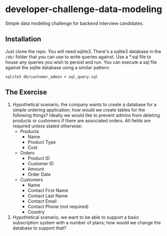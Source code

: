 # developer-challenge-data-modeling
Simple data modeling challenge for backend interview candidates.

## Installation
Just clone the repo.  You will need sqlite3.  There's a sqlite3 database in the `/db/` folder that you can use to write queries against.  Use a *.sql file to house any queries you wish to persist and run.  You can execute a sql file against the sqlite database using a similar pattern:

```
sqlite3 db/customer_admin < sql_query.sql
```

## The Exercise
1. Hypothetical scenario, the company wants to create a database for a simple ordering application; how would we create tables for the following things?  Ideally we would like to prevent admins from deleting products or customers if there are associated orders.  All fields are required unless stated otherwise:
    - Products
        - Name
        - Product Type
        - Cost
    - Orders
        - Product ID
        - Customer ID
        - Amount
        - Order Date
    - Customers
        - Name
        - Contact First Name
        - Contact Last Name
        - Contact Email
        - Contact Phone (not required)
        - Country
2. Hypothetical scenario, we want to be able to support a basic subscription system with a number of plans; how would we change the database to support that?